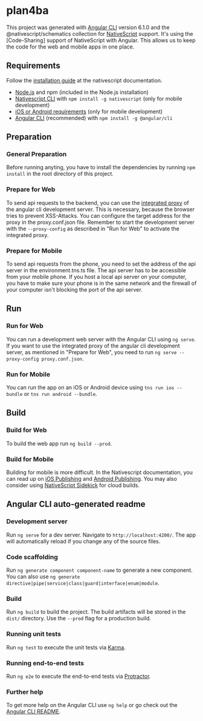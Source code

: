 # plan4ba

This project was generated with [Angular CLI](https://github.com/angular/angular-cli) version 6.1.0 and the @nativescript/schematics collection for [NativeScript](https://github.com/NativeScript/NativeScript) support.
It's using the [Code-Sharing] support of NativeScript with Angular. This allows us to keep the code for the web and mobile apps in one place.

## Requirements

Follow the [installation guide](https://docs.nativescript.org/angular/start/quick-setup) at the nativescript documentation.

- [Node.js](https://nodejs.org/en/download/) and npm (included in the Node.js installation)
- [Nativescript CLI](https://github.com/NativeScript/nativescript-cli) with `npm install -g nativescript` (only for mobile development)
- [iOS or Android requirements](https://docs.nativescript.org/angular/start/quick-setup#step-3-install-ios-and-android-requirements) (only for mobile development)
- [Angular CLI](https://github.com/angular/angular-cli) (recommended) with `npm install -g @angular/cli`

## Preparation

### General Preparation

Before running anyting, you have to install the dependencies by running `npm install` in the root directory of this project.

### Prepare for Web

To send api requests to the backend, you can use the [integrated proxy](https://github.com/angular/angular-cli/blob/master/docs/documentation/stories/proxy.md) of the angular cli development server. This is necessary, because the browser tries to prevent XSS-Attacks. You can configure the target address for the proxy in the proxy.conf.json file. Remember to start the development server with the `--proxy-config` as described in "Run for Web" to activate the integrated proxy.

### Prepare for Mobile

To send api requests from the phone, you need to set the address of the api server in the environment.tns.ts file. The api server has to be accessible from your mobile phone. If you host a local api server on your computer, you have to make sure your phone is in the same network and the firewall of your computer isn't blocking the port of the api server.

## Run

### Run for Web

You can run a development web server with the Angular CLI using `ng serve`. If you want to use the integrated proxy of the angular cli development server, as mentioned in "Prepare for Web", you need to run `ng serve --proxy-config proxy.conf.json`.

### Run for Mobile

You can run the app on an iOS or Android device using `tns run ios --bundle` or `tns run android --bundle`.

## Build

### Build for Web

To build the web app run `ng build --prod`.

### Build for Mobile

Building for mobile is more difficult. In the Nativescript documentation, you can read up on [iOS Publishing](https://docs.nativescript.org/tooling/publishing/publishing-ios-apps) and [Android Publishing](https://docs.nativescript.org/tooling/publishing/publishing-android-apps). You may also consider using [NativeScript Sidekick](https://www.nativescript.org/nativescript-sidekick) for cloud builds.

## Angular CLI auto-generated readme

### Development server

Run `ng serve` for a dev server. Navigate to `http://localhost:4200/`. The app will automatically reload if you change any of the source files.

### Code scaffolding

Run `ng generate component component-name` to generate a new component. You can also use `ng generate directive|pipe|service|class|guard|interface|enum|module`.

### Build

Run `ng build` to build the project. The build artifacts will be stored in the `dist/` directory. Use the `--prod` flag for a production build.

### Running unit tests

Run `ng test` to execute the unit tests via [Karma](https://karma-runner.github.io).

### Running end-to-end tests

Run `ng e2e` to execute the end-to-end tests via [Protractor](http://www.protractortest.org/).

### Further help

To get more help on the Angular CLI use `ng help` or go check out the [Angular CLI README](https://github.com/angular/angular-cli/blob/master/README.md).

